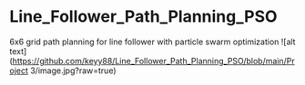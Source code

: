 # Line_Follower_Path_Planning_PSO

6x6 grid path planning for line follower with particle swarm optimization
![alt text](https://github.com/keyy88/Line_Follower_Path_Planning_PSO/blob/main/Project 3/image.jpg?raw=true)
